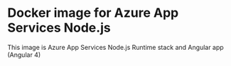 Docker image for Azure App Services Node.js
=======================
This image is Azure App Services Node.js Runtime stack and Angular app (Angular 4)
